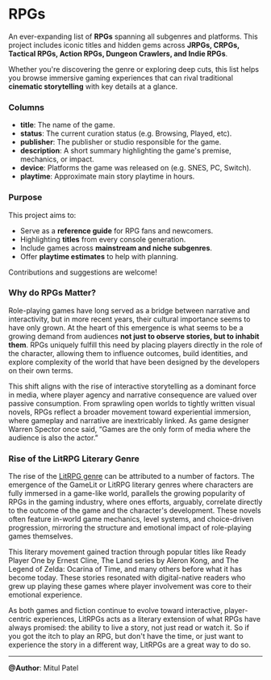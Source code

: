 # RPGs 

An ever-expanding list of **RPGs** spanning all subgenres and platforms. This project includes iconic titles and hidden gems across **JRPGs, CRPGs, Tactical RPGs, Action RPGs, Dungeon Crawlers, and Indie RPGs**.

Whether you're discovering the genre or exploring deep cuts, this list helps you browse immersive gaming experiences that can rival traditional **cinematic storytelling** with key details at a glance.

### Columns

- **title**: The name of the game.
- **status**: The current curation status (e.g. Browsing, Played, etc).
- **publisher**: The publisher or studio responsible for the game.
- **description**: A short summary highlighting the game's premise, mechanics, or impact.
- **device**: Platforms the game was released on (e.g. SNES, PC, Switch).
- **playtime**: Approximate main story playtime in hours.

### Purpose

This project aims to:
- Serve as a **reference guide** for RPG fans and newcomers.
- Highlighting **titles** from every console generation.
- Include games across **mainstream and niche subgenres**.
- Offer **playtime estimates** to help with planning.

Contributions and suggestions are welcome!

### Why do RPGs Matter?

Role-playing games have long served as a bridge between narrative and interactivity, but in more recent years, their cultural importance seems to have only grown. At the heart of this emergence is what seems to be a growing demand from audiences **not just to observe stories, but to inhabit them**. RPGs uniquely fulfill this need by placing players directly in the role of the character, allowing them to influence outcomes, build identities, and explore complexity of the world that have been designed by the developers on their own terms.

This shift aligns with the rise of interactive storytelling as a dominant force in media, where player agency and narrative consequence are valued over passive consumption. From sprawling open worlds to tightly written visual novels, RPGs reflect a broader movement toward experiential immersion, where gameplay and narrative are inextricably linked. As game designer Warren Spector once said, “Games are the only form of media where the audience is also the actor.”

### Rise of the LitRPG Literary Genre

The rise of the [LitRPG genre](https://en.wikipedia.org/wiki/LitRPG) can be attributed to a number of factors. The emergence of the GameLit or LitRPG literary genres where characters are fully immersed in a game-like world, parallels the growing popularity of RPGs in the gaming industry, where ones efforts, arguably, correlate directly to the outcome of the game and the character's development. These novels often feature in-world game mechanics, level systems, and choice-driven progression, mirroring the structure and emotional impact of role-playing games themselves.

This literary movement gained traction through popular titles like Ready Player One by Ernest Cline, The Land series by Aleron Kong, and The Legend of Zelda: Ocarina of Time, and many others before what it has become today. These stories resonated with digital-native readers who grew up playing these games where player involvement was core to their emotional experience.

As both games and fiction continue to evolve toward interactive, player-centric experiences, LitRPGs acts as a literary extension of what RPGs have always promised: the ability to live a story, not just read or watch it. So if you got the itch to play an RPG, but don't have the time, or just want to experience the story in a different way, LitRPGs are a great way to do so.

---

**@Author**: Mitul Patel
